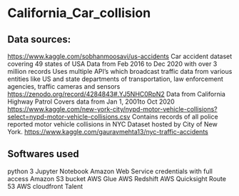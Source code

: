 # California_Car_collision
## Data sources:
https://www.kaggle.com/sobhanmoosavi/us-accidents
Car accident dataset covering 49 states of USA
Data from Feb 2016 to Dec 2020 with over 3 million records
Uses multiple API’s which broadcast traffic data from various entities like US and state departments of transportation, law enforcement agencies, traffic cameras and sensors
https://zenodo.org/record/4284843#.YJ5NHC0RpN2
Data from California Highway Patrol
Covers data from Jan 1, 2001to Oct 2020
https://www.kaggle.com/new-york-city/nypd-motor-vehicle-collisions?select=nypd-motor-vehicle-collisions.csv
Contains records of all police reported motor vehicle collisions in NYC 
Dataset hosted by City of New York. 
https://www.kaggle.com/gauravmehta13/nyc-traffic-accidents

## Softwares used

python 3
Jupyter Notebook
Amazon Web Service credentials with full access
Amazon S3 bucket
AWS Glue
AWS Redshift
AWS Quicksight
Route 53
AWS cloudfront
Talent
